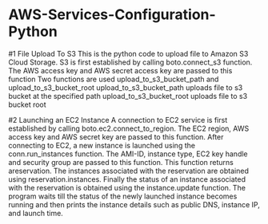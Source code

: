 # AWS-Services-Configuration-Python
#1 File Upload To S3
This is the python code to upload file to Amazon S3 Cloud Storage.
S3 is first established by calling boto.connect_s3 function.
The AWS access key and AWS secret access key are passed to this function
Two functions are used upload_to_s3_bucket_path and upload_to_s3_bucket_root
upload_to_s3_bucket_path uploads file to s3 bucket at the specified path
upload_to_s3_bucket_root uploads file to s3 bucket root

#2 Launching an EC2 Instance
A connection to EC2 service is first established by calling boto.ec2.connect_to_region.
The EC2 region, AWS access key and AWS secret key are passed to this function.
After connecting to EC2, a new instance is launched using the conn.run_instances function.
The AMI-ID, instance type, EC2 key handle and security group are passed to this function.
This function returns areservation.
The instances associated with the reservation are obtained using reservation.instances.
Finally the status of an instance associated with the reservation is obtained using the instance.update function.
The program waits till the status of the newly launched instance becomes running and then prints the instance details such as public DNS, instance IP, and launch time.

